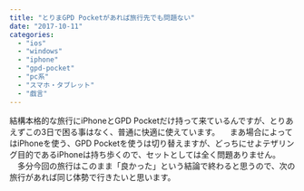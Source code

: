 ```yaml
---
title: "とりまGPD Pocketがあれば旅行先でも問題ない"
date: "2017-10-11"
categories: 
  - "ios"
  - "windows"
  - "iphone"
  - "gpd-pocket"
  - "pc系"
  - "スマホ・タブレット"
  - "戯言"
---
```


結構本格的な旅行にiPhoneとGPD Pocketだけ持って来ているんですが、とりあえずこの3日で困る事はなく、普通に快適に使えています。 　まあ場合によってはiPhoneを使う、GPD Pocketを使うは切り替えますが、どっちにせよテザリング目的であるiPhoneは持ち歩くので、セットとしては全く問題ありません。 　多分今回の旅行はこのまま「良かった」という結論で終わると思うので、次の旅行があれば同じ体勢で行きたいと思います。
